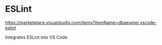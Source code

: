 # ESLint

<https://marketplace.visualstudio.com/items?itemName=dbaeumer.vscode-eslint>

Integrates ESLint into VS Code.
